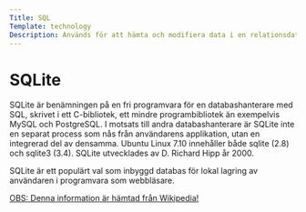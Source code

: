 ```yaml
---
Title: SQL
Template: technology
Description: Används för att hämta och modifiera data i en relationsdatabas.
---
```



SQLite
=========

SQLite är benämningen på en fri programvara för en databashanterare med SQL, skrivet i ett C-bibliotek, ett mindre programbibliotek än exempelvis MySQL och PostgreSQL. I motsats till andra databashanterare är SQLite inte en separat process som nås från användarens applikation, utan en integrerad del av densamma. Ubuntu Linux 7.10 innehåller både sqlite (2.8) och sqlite3 (3.4). SQLite utvecklades av D. Richard Hipp år 2000.

SQLite är ett populärt val som inbyggd databas för lokal lagring av användaren i programvara som webbläsare.

<ins>OBS: Denna information är hämtad från <a href="https://sv.wikipedia.org/wiki/SQLite">Wikipedia</a>!</ins>
